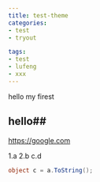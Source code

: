 ```yaml
---
title: test-theme
categories:
- test
- tryout

tags:
- test
- lufeng
- xxx
---
```

hello my firest
## hello##

https://google.com

1.a
2.b
c.d

```c#
object c = a.ToString();
```


